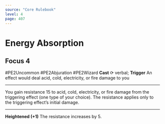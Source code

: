```yaml
---
source: "Core Rulebook"
level: 4
page: 407
---
```


# Energy Absorption
## Focus 4
#PE2Uncommon #PE2Abjuration #PE2Wizard
**Cast** ⟳ verbal; **Trigger** An effect would deal acid, cold, electricity, or fire damage to you

-----
You gain resistance 15 to acid, cold, electricity, or fire damage from the triggering effect (one type of your choice). The resistance applies only to the triggering effect’s initial damage. 

---
**Heightened (+1)** The resistance increases by 5.
